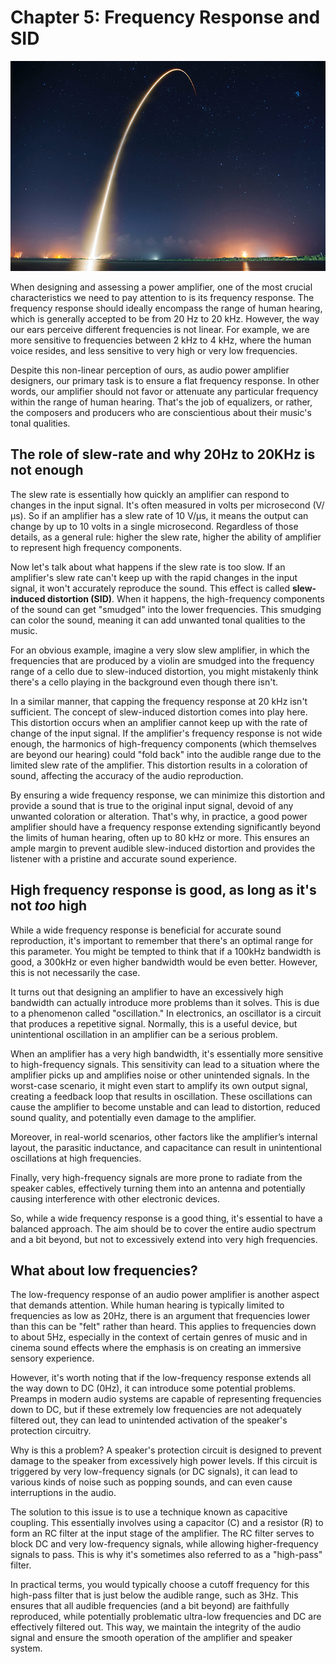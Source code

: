 # Chapter 5: Frequency Response and SID

<p align="center"><img src="/Frequency-Response/pics/1.jpg?raw=true" width="720px" /></p>

When designing and assessing a power amplifier, one of the most crucial characteristics we need to pay attention to is its frequency response. The frequency response should ideally encompass the range of human hearing, which is generally accepted to be from 20 Hz to 20 kHz. However, the way our ears perceive different frequencies is not linear. For example, we are more sensitive to frequencies between 2 kHz to 4 kHz, where the human voice resides, and less sensitive to very high or very low frequencies.

Despite this non-linear perception of ours, as audio power amplifier designers, our primary task is to ensure a flat frequency response. In other words, our amplifier should not favor or attenuate any particular frequency within the range of human hearing. That's the job of equalizers, or rather, the composers and producers who are conscientious about their music's tonal qualities.

## The role of slew-rate and why 20Hz to 20KHz is not enough
The slew rate is essentially how quickly an amplifier can respond to changes in the input signal. It's often measured in volts per microsecond (V/µs). So if an amplifier has a slew rate of 10 V/µs, it means the output can change by up to 10 volts in a single microsecond. Regardless of those details, as a general rule: higher the slew rate, higher the ability of amplifier to represent high frequency components.

Now let's talk about what happens if the slew rate is too slow. If an amplifier's slew rate can't keep up with the rapid changes in the input signal, it won't accurately reproduce the sound. This effect is called **slew-induced distortion (SID)**. When it happens, the high-frequency components of the sound can get "smudged" into the lower frequencies. This smudging can color the sound, meaning it can add unwanted tonal qualities to the music.

For an obvious example, imagine a very slow slew amplifier, in which the frequencies that are produced by a violin are smudged into the frequency range of a cello due to slew-induced distortion, you might mistakenly think there's a cello playing in the background even though there isn't. 

In a similar manner, that capping the frequency response at 20 kHz isn't sufficient. The concept of slew-induced distortion comes into play here. This distortion occurs when an amplifier cannot keep up with the rate of change of the input signal. If the amplifier's frequency response is not wide enough, the harmonics of high-frequency components (which themselves are beyond our hearing) could "fold back" into the audible range due to the limited slew rate of the amplifier. This distortion results in a coloration of sound, affecting the accuracy of the audio reproduction.

By ensuring a wide frequency response, we can minimize this distortion and provide a sound that is true to the original input signal, devoid of any unwanted coloration or alteration. That's why, in practice, a good power amplifier should have a frequency response extending significantly beyond the limits of human hearing, often up to 80 kHz or more. This ensures an ample margin to prevent audible slew-induced distortion and provides the listener with a pristine and accurate sound experience.

## High frequency response is good, as long as it's not *too* high

While a wide frequency response is beneficial for accurate sound reproduction, it's important to remember that there's an optimal range for this parameter. You might be tempted to think that if a 100kHz bandwidth is good, a 300kHz or even higher bandwidth would be even better. However, this is not necessarily the case.

It turns out that designing an amplifier to have an excessively high bandwidth can actually introduce more problems than it solves. This is due to a phenomenon called "oscillation." In electronics, an oscillator is a circuit that produces a repetitive signal. Normally, this is a useful device, but unintentional oscillation in an amplifier can be a serious problem.

When an amplifier has a very high bandwidth, it's essentially more sensitive to high-frequency signals. This sensitivity can lead to a situation where the amplifier picks up and amplifies noise or other unintended signals. In the worst-case scenario, it might even start to amplify its own output signal, creating a feedback loop that results in oscillation. These oscillations can cause the amplifier to become unstable and can lead to distortion, reduced sound quality, and potentially even damage to the amplifier.

Moreover, in real-world scenarios, other factors like the amplifier’s internal layout, the parasitic inductance, and capacitance can result in unintentional oscillations at high frequencies.

Finally, very high-frequency signals are more prone to radiate from the speaker cables, effectively turning them into an antenna and potentially causing interference with other electronic devices.

So, while a wide frequency response is a good thing, it's essential to have a balanced approach. The aim should be to cover the entire audio spectrum and a bit beyond, but not to excessively extend into very high frequencies.

## What about low frequencies?

The low-frequency response of an audio power amplifier is another aspect that demands attention. While human hearing is typically limited to frequencies as low as 20Hz, there is an argument that frequencies lower than this can be "felt" rather than heard. This applies to frequencies down to about 5Hz, especially in the context of certain genres of music and in cinema sound effects where the emphasis is on creating an immersive sensory experience.

However, it's worth noting that if the low-frequency response extends all the way down to DC (0Hz), it can introduce some potential problems. Preamps in modern audio systems are capable of representing frequencies down to DC, but if these extremely low frequencies are not adequately filtered out, they can lead to unintended activation of the speaker's protection circuitry.

Why is this a problem? A speaker's protection circuit is designed to prevent damage to the speaker from excessively high power levels. If this circuit is triggered by very low-frequency signals (or DC signals), it can lead to various kinds of noise such as popping sounds, and can even cause interruptions in the audio.

The solution to this issue is to use a technique known as capacitive coupling. This essentially involves using a capacitor (C) and a resistor (R) to form an RC filter at the input stage of the amplifier. The RC filter serves to block DC and very low-frequency signals, while allowing higher-frequency signals to pass. This is why it's sometimes also referred to as a "high-pass" filter.

In practical terms, you would typically choose a cutoff frequency for this high-pass filter that is just below the audible range, such as 3Hz. This ensures that all audible frequencies (and a bit beyond) are faithfully reproduced, while potentially problematic ultra-low frequencies and DC are effectively filtered out. This way, we maintain the integrity of the audio signal and ensure the smooth operation of the amplifier and speaker system.